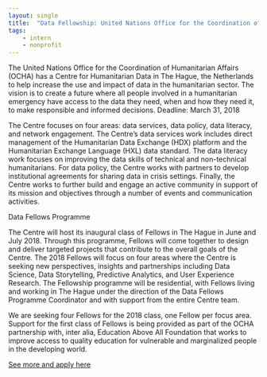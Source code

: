 ```yaml
---
layout: single
title:  "Data Fellowship: United Nations Office for the Coordination of Humanitarian Affairs"
tags: 
    - intern
    - nonprofit
---
```


The United Nations Office for the Coordination of Humanitarian Affairs (OCHA) has a Centre for Humanitarian Data in The Hague, the Netherlands to help increase the use and impact of data in the humanitarian sector. The vision is to create a future where all people involved in a humanitarian emergency have access to the data they need, when and how they need it, to make responsible and informed decisions.
Deadline: March 31, 2018

The Centre focuses on four areas: data services, data policy, data literacy, and network engagement. The Centre’s data services work includes direct management of the Humanitarian Data Exchange (HDX) platform and the Humanitarian Exchange Language (HXL) data standard. The data literacy work focuses on improving the data skills of technical and non-technical humanitarians. For data policy, the Centre works with partners to develop institutional agreements for sharing data in crisis settings. Finally, the Centre works to further build and engage an active community in support of its mission and objectives through a number of events and communication activities.

Data Fellows Programme

The Centre will host its inaugural class of Fellows in The Hague in June and July 2018. Through this programme, Fellows will come together to design and deliver targeted projects that contribute to the overall goals of the Centre. The 2018 Fellows will focus on four areas where the Centre is seeking new perspectives, insights and partnerships including Data Science, Data Storytelling, Predictive Analytics, and User Experience Research. The Fellowship programme will be residential, with Fellows living and working in The Hague under the direction of the Data Fellows Programme Coordinator and with support from the entire Centre team.

We are seeking four Fellows for the 2018 class, one Fellow per focus area. Support for the first class of Fellows is being provided as part of the OCHA partnership with, inter alia, Education Above All Foundation that works to improve access to quality education for vulnerable and marginalized people in the developing world.

[See more and apply here](https://centre.humdata.org/data-fellows/)
	
